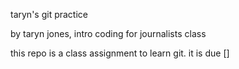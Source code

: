 taryn's git practice

by taryn jones, intro coding for journalists class 

this repo is a class assignment to learn git. it is due []